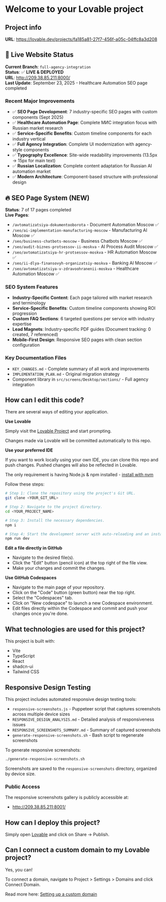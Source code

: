 # Welcome to your Lovable project

## Project info

**URL**: https://lovable.dev/projects/fa185a81-27f7-456f-a05c-04ffc8a3d208

## 🚀 Live Website Status

**Current Branch**: `full-agency-integration`  
**Status**: ✅ **LIVE & DEPLOYED**  
**URL**: http://209.38.85.211:8000/  
**Last Update**: September 23, 2025 - Healthcare Automation SEO page completed

### Recent Major Improvements
- ✅ **SEO Page Development**: 7 industry-specific SEO pages with custom components (Sept 2025)
- ✅ **Healthcare Automation Page**: Complete МИС integration focus with Russian market research
- ✅ **Service-Specific Benefits**: Custom timeline components for each industry vertical
- ✅ **Full Agency Integration**: Complete UI modernization with agency-style components
- ✅ **Typography Excellence**: Site-wide readability improvements (13.5px → 15px for main text)  
- ✅ **Russian Localization**: Complete content adaptation for Russian AI automation market
- ✅ **Modern Architecture**: Component-based structure with professional design

## 🔥 SEO Page System (NEW)

**Status**: 7 of 17 pages completed  
**Live Pages**:
- `/avtomatizatsiya-dokumentooborota` - Document Automation Moscow ✅
- `/seo/ai-implementation-manufacturing-moscow` - Manufacturing AI Moscow ✅
- `/seo/business-chatbots-moscow` - Business Chatbots Moscow ✅
- `/seo/audit-biznes-protsessov-ii-moskva` - AI Process Audit Moscow ✅
- `/seo/avtomatizatsiya-hr-protsessov-moskva` - HR Automation Moscow ✅
- `/seo/ii-dlya-finansovyh-organizatsiy-moskva` - Banking AI Moscow ✅
- `/seo/avtomatizatsiya-v-zdravoohranenii-moskva` - Healthcare Automation Moscow ✅

### SEO System Features
- **Industry-Specific Content**: Each page tailored with market research and terminology
- **Service-Specific Benefits**: Custom timeline components showing ROI progression
- **Custom FAQ Sections**: 6 targeted questions per service with industry expertise
- **Lead Magnets**: Industry-specific PDF guides (Document tracking: 0 created, 7 referenced)
- **Mobile-First Design**: Responsive SEO pages with clean section configuration

### Key Documentation Files
- `KEY_CHANGES.md` - Complete summary of all work and improvements
- `IMPLEMENTATION_PLAN.md` - Original migration strategy
- Component library in `src/screens/Desktop/sections/` - Full agency integration

## How can I edit this code?

There are several ways of editing your application.

**Use Lovable**

Simply visit the [Lovable Project](https://lovable.dev/projects/fa185a81-27f7-456f-a05c-04ffc8a3d208) and start prompting.

Changes made via Lovable will be committed automatically to this repo.

**Use your preferred IDE**

If you want to work locally using your own IDE, you can clone this repo and push changes. Pushed changes will also be reflected in Lovable.

The only requirement is having Node.js & npm installed - [install with nvm](https://github.com/nvm-sh/nvm#installing-and-updating)

Follow these steps:

```sh
# Step 1: Clone the repository using the project's Git URL.
git clone <YOUR_GIT_URL>

# Step 2: Navigate to the project directory.
cd <YOUR_PROJECT_NAME>

# Step 3: Install the necessary dependencies.
npm i

# Step 4: Start the development server with auto-reloading and an instant preview.
npm run dev
```

**Edit a file directly in GitHub**

- Navigate to the desired file(s).
- Click the "Edit" button (pencil icon) at the top right of the file view.
- Make your changes and commit the changes.

**Use GitHub Codespaces**

- Navigate to the main page of your repository.
- Click on the "Code" button (green button) near the top right.
- Select the "Codespaces" tab.
- Click on "New codespace" to launch a new Codespace environment.
- Edit files directly within the Codespace and commit and push your changes once you're done.

## What technologies are used for this project?

This project is built with:

- Vite
- TypeScript
- React
- shadcn-ui
- Tailwind CSS

## Responsive Design Testing

This project includes automated responsive design testing tools:

- `responsive-screenshots.js` - Puppeteer script that captures screenshots across multiple device sizes
- `RESPONSIVE_DESIGN_ANALYSIS.md` - Detailed analysis of responsiveness issues
- `RESPONSIVE_SCREENSHOTS_SUMMARY.md` - Summary of captured screenshots
- `generate-responsive-screenshots.sh` - Bash script to regenerate screenshots

To generate responsive screenshots:
```bash
./generate-responsive-screenshots.sh
```

Screenshots are saved to the `responsive-screenshots` directory, organized by device size.

### Public Access

The responsive screenshots gallery is publicly accessible at:
- http://209.38.85.211:8001/

## How can I deploy this project?

Simply open [Lovable](https://lovable.dev/projects/fa185a81-27f7-456f-a05c-04ffc8a3d208) and click on Share -> Publish.

## Can I connect a custom domain to my Lovable project?

Yes, you can!

To connect a domain, navigate to Project > Settings > Domains and click Connect Domain.

Read more here: [Setting up a custom domain](https://docs.lovable.dev/tips-tricks/custom-domain#step-by-step-guide)
